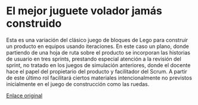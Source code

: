 # El mejor juguete volador jamás construido

Esta es una variación del clásico juego de bloques de Lego para construir un producto en equipos usando iteraciones. En este caso un plano, donde partiendo de una hoja de ruta sobre el producto se incorporan las historias de usuario en tres sprints, prestando especial atención a la revisión del sprint, no tratado en los juegos de simulación anteriores, donde el docente hace el papel del propietario del producto y facilitador del Scrum. A partir de este último rol facilitará ciertos materiales intencionalmente no previstos inicialmente en el juego de construcción como las ruedas.


[Enlace original](https://www.linkedin.com/pulse/scrum-lego-simulation-agile-game-build-plane-ignacio-paz)
